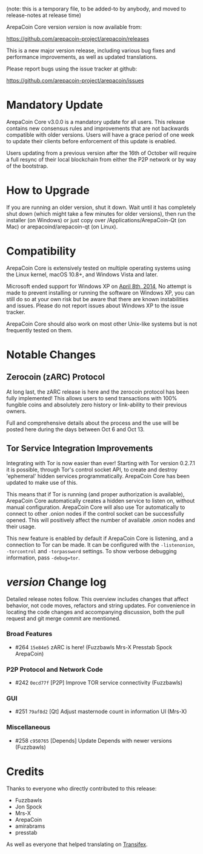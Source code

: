 (note: this is a temporary file, to be added-to by anybody, and moved to release-notes at release time)

ArepaCoin Core version *version* is now available from:

  <https://github.com/arepacoin-project/arepacoin/releases>

This is a new major version release, including various bug fixes and
performance improvements, as well as updated translations.

Please report bugs using the issue tracker at github:

  <https://github.com/arepacoin-project/arepacoin/issues>

Mandatory Update
==============

ArepaCoin Core v3.0.0 is a mandatory update for all users. This release contains new consensus rules and improvements that are not backwards compatible with older versions. Users will have a grace period of one week to update their clients before enforcement of this update is enabled.

Users updating from a previous version after the 16th of October will require a full resync of their local blockchain from either the P2P network or by way of the bootstrap.

How to Upgrade
==============

If you are running an older version, shut it down. Wait until it has completely shut down (which might take a few minutes for older versions), then run the installer (on Windows) or just copy over /Applications/ArepaCoin-Qt (on Mac) or arepacoind/arepacoin-qt (on Linux).

Compatibility
==============

ArepaCoin Core is extensively tested on multiple operating systems using
the Linux kernel, macOS 10.8+, and Windows Vista and later.

Microsoft ended support for Windows XP on [April 8th, 2014](https://www.microsoft.com/en-us/WindowsForBusiness/end-of-xp-support),
No attempt is made to prevent installing or running the software on Windows XP, you
can still do so at your own risk but be aware that there are known instabilities and issues.
Please do not report issues about Windows XP to the issue tracker.

ArepaCoin Core should also work on most other Unix-like systems but is not
frequently tested on them.

Notable Changes
===============

Zerocoin (zARC) Protocol
---------------------

At long last, the zARC release is here and the zerocoin protocol has been fully implemented! This allows users to send transactions with 100% fungible coins and absolutely zero history or link-ability to their previous owners.

Full and comprehensive details about the process and the use will be posted here during the days between Oct 6 and Oct 13.

Tor Service Integration Improvements
---------------------

Integrating with Tor is now easier than ever! Starting with Tor version 0.2.7.1 it is possible, through Tor's control socket API, to create and destroy 'ephemeral' hidden services programmatically. ArepaCoin Core has been updated to make use of this.

This means that if Tor is running (and proper authorization is available), ArepaCoin Core automatically creates a hidden service to listen on, without manual configuration. ArepaCoin Core will also use Tor automatically to connect to other .onion nodes if the control socket can be successfully opened. This will positively affect the number of available .onion nodes and their usage.

This new feature is enabled by default if ArepaCoin Core is listening, and a connection to Tor can be made. It can be configured with the `-listenonion`, `-torcontrol` and `-torpassword` settings. To show verbose debugging information, pass `-debug=tor`.

*version* Change log
=================

Detailed release notes follow. This overview includes changes that affect
behavior, not code moves, refactors and string updates. For convenience in locating
the code changes and accompanying discussion, both the pull request and
git merge commit are mentioned.

### Broad Features
- #264 `15e84e5` zARC is here! (Fuzzbawls Mrs-X Presstab Spock ArepaCoin)

### P2P Protocol and Network Code
- #242 `0ecd77f` [P2P] Improve TOR service connectivity (Fuzzbawls)

### GUI
- #251 `79af8d2` [Qt] Adjust masternode count in information UI (Mrs-X)

### Miscellaneous
- #258 `c950765` [Depends] Update Depends with newer versions (Fuzzbawls)

Credits
=======

Thanks to everyone who directly contributed to this release:
- Fuzzbawls
- Jon Spock
- Mrs-X
- ArepaCoin
- amirabrams
- presstab

As well as everyone that helped translating on [Transifex](https://www.transifex.com/projects/p/arepacoin-project-translations/).
